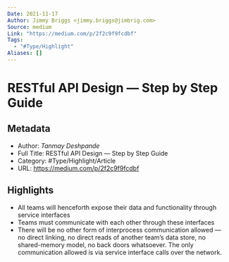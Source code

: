 ```yaml
---
Date: 2021-11-17
Author: Jimmy Briggs <jimmy.briggs@jimbrig.com>
Source: medium
Link: "https://medium.com/p/2f2c9f9fcdbf"
Tags:
  - "#Type/Highlight"
Aliases: []
---
```


# RESTful API Design — Step by Step Guide

## Metadata

* Author: *Tanmay Deshpande*
* Full Title: RESTful API Design — Step by Step Guide
* Category: #Type/Highlight/Article
* URL: https://medium.com/p/2f2c9f9fcdbf

## Highlights

* All teams will henceforth expose their data and functionality through service interfaces
* Teams must communicate with each other through these interfaces
* There will be no other form of interprocess communication allowed — no direct linking, no direct reads of another team’s data store, no shared-memory model, no back doors whatsoever. The only communication allowed is via service interface calls over the network.
